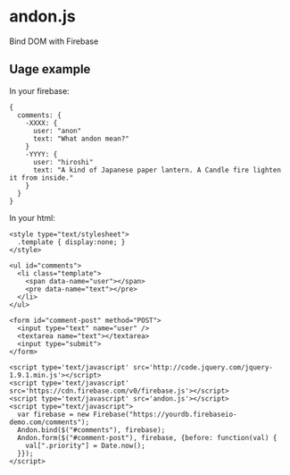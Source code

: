 andon.js
========

Bind DOM with Firebase


Uage example
------------

In your firebase:

    {
      comments: {
        -XXXX: {
          user: "anon"
          text: "What andon mean?"
        }
        -YYYY: {
          user: "hiroshi"
          text: "A kind of Japanese paper lantern. A Candle fire lighten it from inside."
        }
      }
    }

In your html:

    <style type="text/stylesheet">
      .template { display:none; }
    </style>
    
    <ul id="comments">
      <li class="template">
        <span data-name="user"></span>
        <pre data-name="text"></pre>
      </li>
    </ul>
    
    <form id="comment-post" method="POST">
      <input type="text" name="user" />
      <textarea name="text"></textarea>
      <input type="submit">
    </form>
    
    <script type='text/javascript' src='http://code.jquery.com/jquery-1.9.1.min.js'></script>
    <script type='text/javascript' src='https://cdn.firebase.com/v0/firebase.js'></script>
    <script type='text/javascript' src='andon.js'></script>
    <script type="text/javascript">
      var firebase = new Firebase("https://yourdb.firebaseio-demo.com/comments");
      Andon.bind($("#comments"), firebase);
      Andon.form($("#comment-post"), firebase, {before: function(val) {
        val[".priority"] = Date.now();
      }});
    </script>
